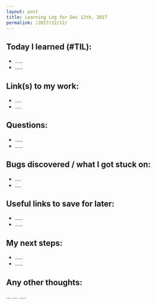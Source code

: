 ```yaml
---
layout: post
title: Learning Log for Dec 12th, 2017
permalink: /2017/12/12/
---
```


## Today I learned (#TIL):

- .....
- .....

## Link(s) to my work:

- ....
- ....

## Questions:

- .....
- .....

## Bugs discovered / what I got stuck on:

- ....
- ....

## Useful links to save for later:

- .....
- .....

## My next steps:

- .....
- .....

## Any other thoughts:

... .... ....
